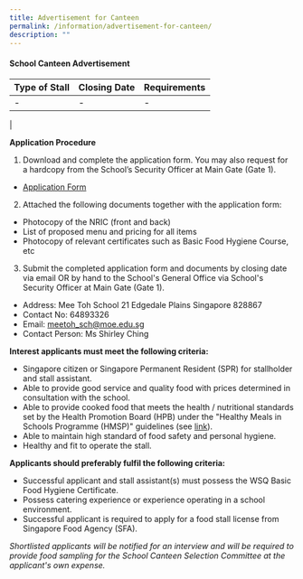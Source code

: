 ```yaml
---
title: Advertisement for Canteen
permalink: /information/advertisement-for-canteen/
description: ""
---
```

#### School Canteen Advertisement

| Type of Stall | Closing Date | Requirements |
| -------- | -------- | -------- |
|  -  |  -    | -   |
|

**Application Procedure**

1. Download and complete the application form. You may also request for a hardcopy from the School’s Security Officer at Main Gate (Gate 1).
* [Application Form](/files/Information/school%20canteen%20application%20form.pdf)

2. Attached the following documents together with the application form:
* Photocopy of the NRIC (front and back)
* List of proposed menu and pricing for all items
* Photocopy of relevant certificates such as Basic Food Hygiene Course, etc

3. Submit the completed application form and documents by closing date via email OR by hand to the School's General Office via School's Security Officer at Main Gate (Gate 1).

* Address: Mee Toh School 21 Edgedale Plains Singapore 828867
* Contact No: 64893326
* Email: meetoh_sch@moe.edu.sg
* Contact Person: Ms Shirley Ching


**Interest applicants must meet the following criteria:**
* Singapore citizen or Singapore Permanent Resident (SPR) for stallholder and stall assistant.
* Able to provide good service and quality food with prices determined in consultation with the school.
* Able to provide cooked food that meets the health / nutritional standards set by the Health Promotion Board (HPB) under the "Healthy Meals in Schools Programme (HMSP)" guidelines (see [link](https://www.hpb.gov.sg/schools/school-programmes/healthy-meals-in-schools-programme)).
* Able to maintain high standard of food safety and personal hygiene.
* Healthy and fit to operate the stall.


**Applicants should preferably fulfil the following criteria:**
* Successful applicant and stall assistant(s) must possess the WSQ Basic Food Hygiene Certificate.
* Possess catering experience or experience operating in a school environment.
* Successful applicant is required to apply for a food stall license from Singapore Food Agency (SFA). 


*Shortlisted applicants will be notified for an interview and will be required to provide food sampling for the School Canteen Selection Committee at the applicant's own expense.*